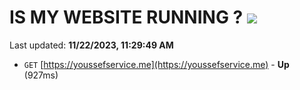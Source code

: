 # IS MY WEBSITE RUNNING ? [![](https://img.shields.io/static/v1?label=Sponsor&message=%E2%9D%A4&logo=GitHub&color=%23fe8e86)](https://github.com/sponsors/<username>)

Last updated: **11/22/2023, 11:29:49 AM**

- `GET` [https://youssefservice.me](https://youssefservice.me) - **Up** (927ms)
